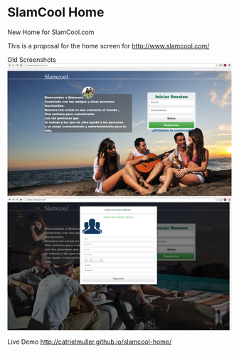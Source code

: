 # SlamCool Home
New Home for SlamCool.com

This is a proposal for the home screen for http://www.slamcool.com/

Old Screenshots
![alt tag](https://raw.githubusercontent.com/catrielmuller/slamcool-home/master/old/1.png)
![alt tag](https://raw.githubusercontent.com/catrielmuller/slamcool-home/master/old/2.png)

Live Demo
http://catrielmuller.github.io/slamcool-home/